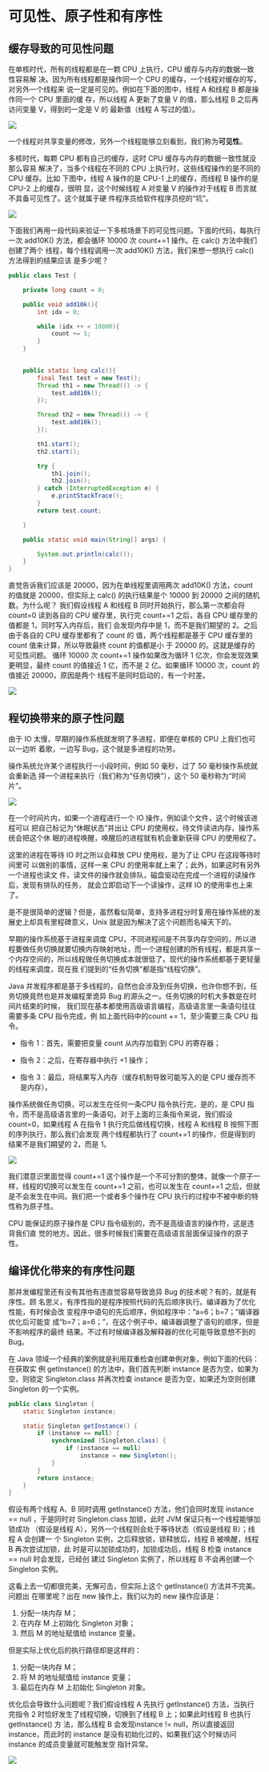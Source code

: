 # 可见性、原子性和有序性



## 缓存导致的可见性问题

在单核时代，所有的线程都是在一颗 CPU 上执行，CPU 缓存与内存的数据一致性容易解 决。因为所有线程都是操作同一个 CPU 的缓存，一个线程对缓存的写，对另外一个线程来 说一定是可见的。例如在下面的图中，线程 A 和线程 B 都是操作同一个 CPU 里面的缓 存，所以线程 A 更新了变量 V 的值，那么线程 B 之后再访问变量 V，得到的一定是 V 的 最新值（线程 A 写过的值）。

![](./img/concurrentproblem/1.png)

一个线程对共享变量的修改，另外一个线程能够立刻看到，我们称为**可见性**。

多核时代，每颗 CPU 都有自己的缓存，这时 CPU 缓存与内存的数据一致性就没那么容易 解决了，当多个线程在不同的 CPU 上执行时，这些线程操作的是不同的 CPU 缓存。比如 下图中，线程 A 操作的是 CPU-1 上的缓存，而线程 B 操作的是 CPU-2 上的缓存，很明 显，这个时候线程 A 对变量 V 的操作对于线程 B 而言就不具备可见性了。这个就属于硬 件程序员给软件程序员挖的“坑”。

![](./img/concurrentproblem/2.png)

下面我们再用一段代码来验证一下多核场景下的可见性问题。下面的代码，每执行一次 add10K() 方法，都会循环 10000 次 count+=1 操作。在 calc() 方法中我们创建了两个 线程，每个线程调用一次 add10K() 方法，我们来想一想执行 calc() 方法得到的结果应该 是多少呢？

```java
public class Test {

    private long count = 0;

    public void add10k(){
        int idx = 0;

        while (idx ++ < 10000){
            count += 1;
        }
    }
    

    public static long calc(){
        final Test test = new Test();
        Thread th1 = new Thread(() -> {
            test.add10k();
        });

        Thread th2 = new Thread(() -> {
            test.add10k();
        });

        th1.start();
        th2.start();

        try {
            th1.join();
            th2.join();
        } catch (InterruptedException e) {
            e.printStackTrace();
        }
        return test.count;

    }

    public static void main(String[] args) {

        System.out.println(calc());
    }
}
```

直觉告诉我们应该是 20000，因为在单线程里调用两次 add10K() 方法，count 的值就是 20000，但实际上 calc() 的执行结果是个 10000 到 20000 之间的随机数。为什么呢？ 我们假设线程 A 和线程 B 同时开始执行，那么第一次都会将 count=0 读到各自的 CPU 缓存里，执行完 count+=1 之后，各自 CPU 缓存里的值都是 1，同时写入内存后，我们 会发现内存中是 1，而不是我们期望的 2。之后由于各自的 CPU 缓存里都有了 count 的 值，两个线程都是基于 CPU 缓存里的 count 值来计算，所以导致最终 count 的值都是小 于 20000 的。这就是缓存的可见性问题。 循环 10000 次 count+=1 操作如果改为循环 1 亿次，你会发现效果更明显，最终 count 的值接近 1 亿，而不是 2 亿。如果循环 10000 次，count 的值接近 20000，原因是两个 线程不是同时启动的，有一个时差。

![](./img/concurrentproblem/3.png)

## 程切换带来的原子性问题

由于 IO 太慢，早期的操作系统就发明了多进程，即便在单核的 CPU 上我们也可以一边听 着歌，一边写 Bug，这个就是多进程的功劳。 

操作系统允许某个进程执行一小段时间，例如 50 毫秒，过了 50 毫秒操作系统就会重新选 择一个进程来执行（我们称为“任务切换”），这个 50 毫秒称为“时间片”。

![](./img/concurrentproblem/4.png)

在一个时间片内，如果一个进程进行一个 IO 操作，例如读个文件，这个时候该进程可以 把自己标记为“休眠状态”并出让 CPU 的使用权，待文件读进内存，操作系统会把这个休 眠的进程唤醒，唤醒后的进程就有机会重新获得 CPU 的使用权了。

这里的进程在等待 IO 时之所以会释放 CPU 使用权，是为了让 CPU 在这段等待时间里可 以做别的事情，这样一来 CPU 的使用率就上来了；此外，如果这时有另外一个进程也读文 件，读文件的操作就会排队，磁盘驱动在完成一个进程的读操作后，发现有排队的任务， 就会立即启动下一个读操作，这样 IO 的使用率也上来了。

是不是很简单的逻辑？但是，虽然看似简单，支持多进程分时复用在操作系统的发展史上却具有里程碑意义，Unix 就是因为解决了这个问题而名噪天下的。

早期的操作系统基于进程来调度 CPU，不同进程间是不共享内存空间的，所以进程要做任务切换就要切换内存映射地址，而一个进程创建的所有线程，都是共享一个内存空间的，所以线程做任务切换成本就很低了。现代的操作系统都基于更轻量的线程来调度，现在我 们提到的“任务切换”都是指“线程切换”。

Java 并发程序都是基于多线程的，自然也会涉及到任务切换，也许你想不到，任务切换竟然也是并发编程里诡异 Bug 的源头之一。任务切换的时机大多数是在时间片结束的时候， 我们现在基本都使用高级语言编程，高级语言里一条语句往往需要多条 CPU 指令完成，例 如上面代码中的count += 1，至少需要三条 CPU 指令。

* 指令 1：首先，需要把变量 count 从内存加载到 CPU 的寄存器； 

* 指令 2：之后，在寄存器中执行 +1 操作； 

* 指令 3：最后，将结果写入内存（缓存机制导致可能写入的是 CPU 缓存而不是内存）。

操作系统做任务切换，可以发生在任何一条CPU 指令执行完，是的，是 CPU 指令，而不是高级语言里的一条语句。对于上面的三条指令来说，我们假设 count=0，如果线程 A 在指令 1 执行完后做线程切换，线程 A 和线程 B 按照下图的序列执行，那么我们会发现 两个线程都执行了 count+=1 的操作，但是得到的结果不是我们期望的 2，而是 1。

![](./img/concurrentproblem/5.png)

我们潜意识里面觉得 count+=1 这个操作是一个不可分割的整体，就像一个原子一样，线程的切换可以发生在 count+=1 之前，也可以发生在 count+=1 之后，但就是不会发生在中间。我们把一个或者多个操作在 CPU 执行的过程中不被中断的特性称为原子性。

CPU 能保证的原子操作是 CPU 指令级别的，而不是高级语言的操作符，这是违背我们直 觉的地方。因此，很多时候我们需要在高级语言层面保证操作的原子性。

## 编译优化带来的有序性问题

那并发编程里还有没有其他有违直觉容易导致诡异 Bug 的技术呢？有的，就是有序性。顾 名思义，有序性指的是程序按照代码的先后顺序执行。编译器为了优化性能，有时候会改 变程序中语句的先后顺序，例如程序中：“a=6；b=7；”编译器优化后可能变 成“b=7；a=6；”，在这个例子中，编译器调整了语句的顺序，但是不影响程序的最终 结果。不过有时候编译器及解释器的优化可能导致意想不到的 Bug。

在 Java 领域一个经典的案例就是利用双重检查创建单例对象，例如下面的代码：在获取实 例 getInstance() 的方法中，我们首先判断 instance 是否为空，如果为空，则锁定 Singleton.class 并再次检查 instance 是否为空，如果还为空则创建 Singleton 的一个实例。

````java
public class Singleton {
    static Singleton instance;

    static Singleton getInstance() {
        if (instance == null) {
            synchronized (Singleton.class) {
                if (instance == null)
                    instance = new Singleton();
            }
        }
        return instance;
    }
}
````

假设有两个线程 A、B 同时调用 getInstance() 方法，他们会同时发现 instance == null ，于是同时对 Singleton.class 加锁，此时 JVM 保证只有一个线程能够加锁成功 （假设是线程 A），另外一个线程则会处于等待状态（假设是线程 B）；线程 A 会创建一 个 Singleton 实例，之后释放锁，锁释放后，线程 B 被唤醒，线程 B 再次尝试加锁，此 时是可以加锁成功的，加锁成功后，线程 B 检查 instance == null 时会发现，已经创 建过 Singleton 实例了，所以线程 B 不会再创建一个 Singleton 实例。

这看上去一切都很完美，无懈可击，但实际上这个 getInstance() 方法并不完美。问题出 在哪里呢？出在 new 操作上，我们以为的 new 操作应该是：

1. 分配一块内存 M；
2. 在内存 M 上初始化 Singleton 对象； 
3.  然后 M 的地址赋值给 instance 变量。

但是实际上优化后的执行路径却是这样的：

1. 分配一块内存 M； 
2. 将 M 的地址赋值给 instance 变量；
3. 最后在内存 M 上初始化 Singleton 对象。

优化后会导致什么问题呢？我们假设线程 A 先执行 getInstance() 方法，当执行完指令 2 时恰好发生了线程切换，切换到了线程 B 上；如果此时线程 B 也执行 getInstance() 方 法，那么线程 B 会发现instance != null，所以直接返回 instance，而此时的 instance 是没有初始化过的，如果我们这个时候访问 instance 的成员变量就可能触发空 指针异常。

![](./img/concurrentproblem/6.png)